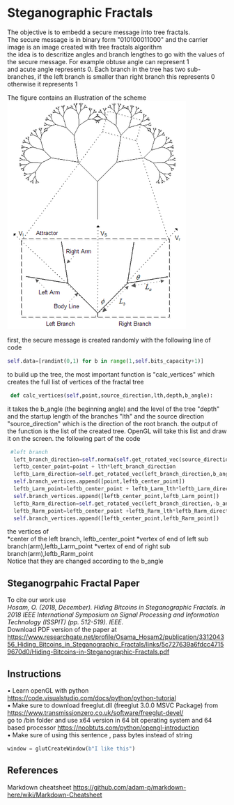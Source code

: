 # Steganographic Fractals
The objective is to embedd a secure message into tree fractals.  
The secure message is in binary form "010100011000" and the carrier image is an image created with tree fractals algorithm  
the idea is to descritize angles and branch lengthes to go with the values of the secure message. For example obtuse angle can represent 1   
and acute angle represents 0. Each branch in the tree has two sub-branches, if the left branch is smaller than right branch this represents 0 otherwise it represents 1   
  
The figure contains an illustration of the scheme  
![attractor](https://github.com/mohandesosama/steganofractals/blob/master/figures/fractal_attractor.png)  
  
first, the secure message is created randomly with the following line of code 
```python
self.data=[randint(0,1) for b in range(1,self.bits_capacity+1)]
```
to build up the tree, the most important function is "calc_vertices" which creates the full list of vertices of the fractal tree  
```python
 def calc_vertices(self,point,source_direction,lth,depth,b_angle):
 ```
 it takes the b_angle (the beginning angle) and the level of the tree "depth" and the startup length of the branches "lth" and the source direction "source_direction" which is the direction of the root branch. the output of the function is the list of the created tree. OpenGL will take this list and draw it on the screen. 
the following part of the code 
```python
 #left branch
  left_branch_direction=self.norma(self.get_rotated_vec(source_direction,b_angle))
  leftb_center_point=point + lth*left_branch_direction
  leftb_Larm_direction=self.get_rotated_vec(left_branch_direction,b_angle*self.angle_reduction_ratio)
  self.branch_vertices.append([point,leftb_center_point])
  leftb_Larm_point=leftb_center_point + leftb_Larm_lth*leftb_Larm_direction
  self.branch_vertices.append([leftb_center_point,leftb_Larm_point])
  leftb_Rarm_direction=self.get_rotated_vec(left_branch_direction,-b_angle*self.angle_reduction_ratio)
  leftb_Rarm_point=leftb_center_point +leftb_Rarm_lth*leftb_Rarm_direction
  self.branch_vertices.append([leftb_center_point,leftb_Rarm_point])
```
the vertices of  
*center of the left branch, leftb_center_point
*vertex of end of left sub branch(arm),leftb_Larm_point
*vertex of end of right sub branch(arm),leftb_Rarm_point  
Notice that they are changed according to the b_angle
## Steganogrpahic Fractal Paper
To cite our work use   
_Hosam, O. (2018, December). Hiding Bitcoins in Steganographic Fractals. In 2018 IEEE International Symposium on Signal Processing and Information Technology (ISSPIT) (pp. 512-519). IEEE._  
Download PDF version of the paper at https://www.researchgate.net/profile/Osama_Hosam2/publication/331204356_Hiding_Bitcoins_in_Steganographic_Fractals/links/5c727639a6fdcc47159670d0/Hiding-Bitcoins-in-Steganographic-Fractals.pdf

## Instructions
•	Learn openGL with python  
https://code.visualstudio.com/docs/python/python-tutorial   
•	Make sure to download freeglut.dll (freeglut 3.0.0 MSVC Package) from https://www.transmissionzero.co.uk/software/freeglut-devel/  
go to /bin folder and use x64 version in 64 bit operating system and 64 based processor
https://noobtuts.com/python/opengl-introduction  
•	Make sure of using this sentence , pass bytes instead of string  
```python
window = glutCreateWindow(b"I like this")  
```
## References
Markdown cheatsheet https://github.com/adam-p/markdown-here/wiki/Markdown-Cheatsheet
